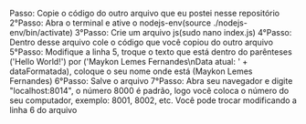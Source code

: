 Passo: Copie o código do outro arquivo que eu postei nesse repositório 2°Passo: Abra o terminal e ative o nodejs-env(source ./nodejs-env/bin/activate) 3°Passo: Crie um arquivo js(sudo nano index.js) 4°Passo: Dentro desse arquivo cole o código que você copiou do outro arquivo 5°Passo: Modifique a linha 5, troque o texto que está dentro do parênteses ('Hello World!') por ('Maykon Lemes Fernandes\nData atual: ' + dataFormatada), coloque o seu nome onde está (Maykon Lemes Fernandes) 6°Passo: Salve o arquivo 7°Passo: Abra seu navegador e digite "localhost:8014", o número 8000 é padrão, logo você coloca o número do seu computador, exemplo: 8001, 8002, etc. Você pode trocar modificando a linha 6 do arquivo
